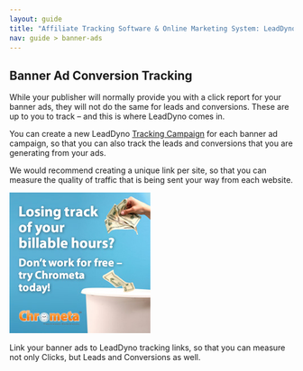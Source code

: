 ```yaml
---
layout: guide
title: "Affiliate Tracking Software & Online Marketing System: LeadDyno"
nav: guide > banner-ads
---
```



## Banner Ad Conversion Tracking

While your publisher will normally provide you with a click report for your banner ads, they will not do the same for
leads and conversions.  These are up to you to track – and this is where LeadDyno comes in.

You can create a new LeadDyno [Tracking Campaign](/guide/tracking-campaigns.html) for each banner ad campaign, so that you can
also track the leads and conversions that you are generating from your ads.

We would recommend creating a unique link per site, so that you can measure the quality of traffic that is being sent your way from each website.

![Tracking](img/Chrometa_250x250.jpg)

Link your banner ads to LeadDyno tracking links, so that you can measure not only Clicks, but Leads and Conversions as
well.